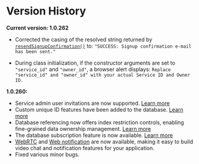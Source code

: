 # Version History

**Current version: 1.0.262**

- Corrected the casing of the resolved string returned by [`resendSignupConfirmation()`](/api-reference/authentication/README.md#resendsignupconfirmation) to: `"SUCCESS: Signup confirmation e-mail has been sent."`

- During class initialization, if the constructor arguments are set to `"service_id"` and `"owner_id"`, a browser alert displays: `Replace "service_id" and "owner_id" with your actual Service ID and Owner ID.`

**1.0.260:**

- Service admin user invitations are now supported. [Learn more](https://docs.skapi.com/admin/invite.html)
- Custom unique ID features have been added to the database. [Learn more](https://docs.skapi.com/database/unique-id.html)
- Database referencing now offers index restriction controls, enabling fine-grained data ownership management. [Learn more](https://docs.skapi.com/database/referencing.html#referencing-index-restrictions)
- The database subscription feature is now available. [Learn more](https://docs.skapi.com/database/subscription.html)
- [WebRTC](https://docs.skapi.com/realtime/webRTC.html) and [Web notification](https://docs.skapi.com/notification/send-notifications.html) are now available, making it easy to build video chat and notification features for your application.
- Fixed various minor bugs.